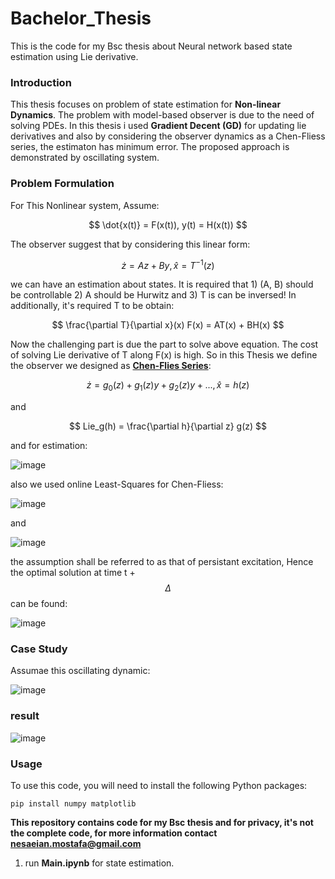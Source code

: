 # Bachelor_Thesis
This is the code for my Bsc thesis about Neural network based state estimation using Lie derivative.




### Introduction
This thesis focuses on problem of state estimation for **Non-linear Dynamics**. The problem with model-based observer is due to the need of solving PDEs. In this thesis i used **Gradient Decent (GD)** for updating lie derivatives and also by considering the observer dynamics as a Chen-Fliess series, the estimaton has minimum error. The proposed approach is demonstrated by oscillating system.

### Problem Formulation
For This Nonlinear system, Assume:

$$
\dot{x(t)} = F(x(t)),
y(t) = H(x(t))
$$

The observer suggest that by considering this linear form:

$$
\dot{z} = Az + By,
\hat{x} = T^{-1}(z)
$$

we can have an estimation about states. It is required that 1) (A, B) should be controllable 2) A should be Hurwitz and 3) T is can be inversed!
In additionally, it's required T to be obtain:

$$
\frac{\partial T}{\partial x}(x) F(x) = AT(x) + BH(x)
$$

Now the challenging part is due the part to solve above equation. The cost of solving Lie derivative of T along F(x) is high. So in this Thesis we define the observer we designed as **[Chen-Flies Series](https://github.com/iperezav/CFSpy)**:

$$
\dot{z} = g_0(z) + g_1(z)y + g_2(z)y + ... ,
\hat{x} = h(z)
$$

and

$$
Lie_g(h) = \frac{\partial h}{\partial z} g(z)
$$

and for estimation:

![image](https://github.com/user-attachments/assets/46030f61-b5dc-41e4-9c70-a6c96eb45b54)

also we used online Least-Squares for Chen-Fliess:

![image](https://github.com/user-attachments/assets/60f8f51c-c58f-4ce0-a616-e1d0d7ade6b1)

and

![image](https://github.com/user-attachments/assets/f600ceab-f7fc-43b3-8140-c09a9deec349)

the assumption shall be referred to as that of persistant excitation, Hence the optimal solution at time t + $$\Delta$$ can be found:

![image](https://github.com/user-attachments/assets/83ab9554-721f-4de5-b1a9-f6258cc14bdf)

### Case Study
Assumae this oscillating dynamic:

![image](https://github.com/user-attachments/assets/b6f10f95-48c2-43db-8e88-d2106156b3b9)



### result

![image](https://github.com/user-attachments/assets/e7196ac5-2d5e-4d16-9b08-349787b7e98b)



### Usage 

To use this code, you will need to install the following Python packages:

```
pip install numpy matplotlib
```

**This repository contains code for my Bsc thesis and for privacy, it's not the complete code, for more information contact nesaeian.mostafa@gmail.com**

1) run **Main.ipynb** for state estimation.

